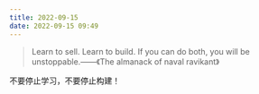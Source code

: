```yaml
---
title: 2022-09-15
date: 2022-09-15 09:49
---
```


> Learn to sell. Learn to build. If you can do both, you will be unstoppable.——《The almanack of naval ravikant》

不要停止学习，不要停止构建！ ​​​​
